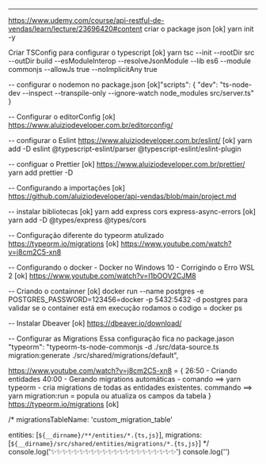 ---

https://www.udemy.com/course/api-restful-de-vendas/learn/lecture/23696420#content
criar o package json
[ok] yarn init -y

Criar TSConfig para configurar o typescript
[ok] yarn tsc --init --rootDir src --outDir build --esModuleInterop --resolveJsonModule --lib es6 --module commonjs --allowJs true --noImplicitAny true

-- configurar o nodemon no package.json
[ok]"scripts": {
"dev": "ts-node-dev --inspect --transpile-only --ignore-watch node_modules src/server.ts"
}

-- Configurar o editorConfig
[ok] https://www.aluiziodeveloper.com.br/editorconfig/

-- configurar o Eslint
https://www.aluiziodeveloper.com.br/eslint/
[ok] yarn add -D eslint @typescript-eslint/parser @typescript-eslint/eslint-plugin

-- configuar o Prettier
[ok] https://www.aluiziodeveloper.com.br/prettier/
yarn add prettier -D

-- Configurando a importações
[ok] https://github.com/aluiziodeveloper/api-vendas/blob/main/project.md

-- instalar bibliotecas
[ok] yarn add express cors express-async-errors
[ok] yarn add -D @types/express @types/cors

-- Configuração diferente do typeorm atulizado
https://typeorm.io/migrations
[ok] https://www.youtube.com/watch?v=j8cm2C5-xn8

-- Configurando o docker - Docker no Windows 10 - Corrigindo o Erro WSL 2
[ok] https://www.youtube.com/watch?v=I1bOOV2CJM8

-- Criando o containner
[ok] docker run --name postgres -e POSTGRES_PASSWORD=123456=docker -p 5432:5432 -d postgres
para validar se o container está em execução rodamos o codigo = docker ps

-- Instalar Dbeaver
[ok] https://dbeaver.io/download/

-- Configurar as Migrations
Essa configuração fica no package.jason
"typeorm": "typeorm-ts-node-commonjs -d ./src/data-source.ts migration:generate ./src/shared/migrations/default",

https://www.youtube.com/watch?v=j8cm2C5-xn8 = {
26:50 - Criando entidades
40:00 - Gerando migrations automáticas -
comando ==> yarn typeorm - cria migrations de todas as entidades existentes.
commando ==> yarn migration:run = popula ou atualiza os campos da tabela
}
https://typeorm.io/migrations
[ok]

/\*
migrationsTableName: 'custom_migration_table'

entities: [`${__dirname}/**/entities/*.{ts,js}`],
migrations: [`${__dirname}/src/shared/entities/migrations/*.{ts,js}`]
\*/
console.log('✨✨✨✨✨✨✨✨✨✨✨✨✨✨✨✨✨✨✨✨✨✨')
console.log('')
